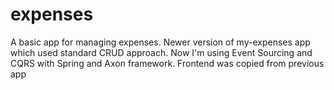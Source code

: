 # expenses
A basic app for managing expenses. Newer version of my-expenses app which used standard CRUD approach. Now I'm using Event Sourcing and CQRS with Spring and Axon framework. Frontend was copied from previous app
